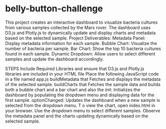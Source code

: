 # belly-button-challenge
This project creates an interactive dashboard to visualize bacteria cultures from various samples collected by the Mars rover. The dashboard uses D3.js and Plotly.js to dynamically update and display charts and metadata based on the selected sample.
Project Deliverables:
Metadata Panel: Display metadata information for each sample.
Bubble Chart: Visualize the number of bacteria per sample.
Bar Chart: Show the top 10 bacteria cultures found in each sample.
Dynamic Dropdown: Allow users to select different samples and update the dashboard accordingly.

STEPS
Include Required Libraries and ensure that D3.js and Plotly.js libraries are included in your HTML file
Place the following JavaScript code in a file named app.js
buildMetadata that Fetches and displays the metadata of the selected sample.
buildCharts that Fetches the sample data and builds both a bubble chart and a bar chart and also the init: Initializes the dashboard by populating the dropdown menu and displaying data for the first sample.
optionChanged: Updates the dashboard when a new sample is selected from the dropdown menu.
T o view the chart, open index.html in your browser.
Use the dropdown menu to select different samples.
Observe the metadata panel and the charts updating dynamically based on the selected sample.
